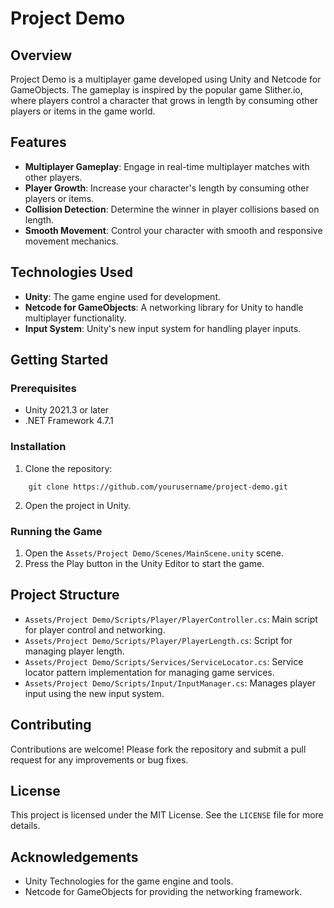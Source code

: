 # Project Demo

## Overview

Project Demo is a multiplayer game developed using Unity and Netcode for GameObjects. The gameplay is inspired by the popular game Slither.io, where players control a character that grows in length by consuming other players or items in the game world.

## Features

- **Multiplayer Gameplay**: Engage in real-time multiplayer matches with other players.
- **Player Growth**: Increase your character's length by consuming other players or items.
- **Collision Detection**: Determine the winner in player collisions based on length.
- **Smooth Movement**: Control your character with smooth and responsive movement mechanics.

## Technologies Used

- **Unity**: The game engine used for development.
- **Netcode for GameObjects**: A networking library for Unity to handle multiplayer functionality.
- **Input System**: Unity's new input system for handling player inputs.

## Getting Started

### Prerequisites

- Unity 2021.3 or later
- .NET Framework 4.7.1

### Installation

1. Clone the repository:

```
    git clone https://github.com/yourusername/project-demo.git
```

2. Open the project in Unity.

### Running the Game

1. Open the `Assets/Project Demo/Scenes/MainScene.unity` scene.
2. Press the Play button in the Unity Editor to start the game.

## Project Structure

- `Assets/Project Demo/Scripts/Player/PlayerController.cs`: Main script for player control and networking.
- `Assets/Project Demo/Scripts/Player/PlayerLength.cs`: Script for managing player length.
- `Assets/Project Demo/Scripts/Services/ServiceLocator.cs`: Service locator pattern implementation for managing game services.
- `Assets/Project Demo/Scripts/Input/InputManager.cs`: Manages player input using the new input system.

## Contributing

Contributions are welcome! Please fork the repository and submit a pull request for any improvements or bug fixes.

## License

This project is licensed under the MIT License. See the `LICENSE` file for more details.

## Acknowledgements

- Unity Technologies for the game engine and tools.
- Netcode for GameObjects for providing the networking framework.